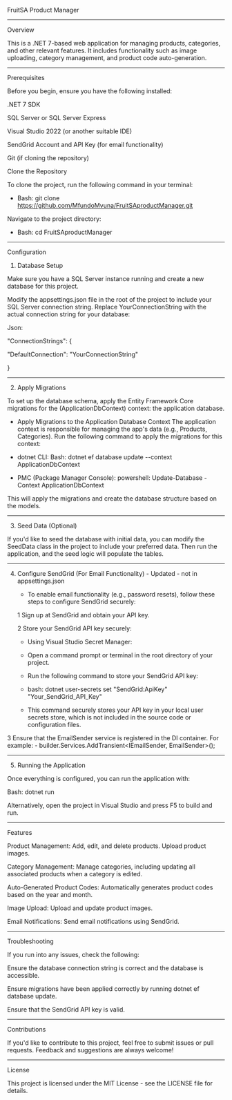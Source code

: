  

FruitSA Product Manager 

-------------------------

Overview 

This is a .NET 7-based web application for managing products, categories, and other relevant features. It includes functionality such as image uploading, category management, and product code auto-generation. 

-------------------------

Prerequisites 

Before you begin, ensure you have the following installed: 

.NET 7 SDK 

SQL Server or SQL Server Express 

Visual Studio 2022 (or another suitable IDE) 

SendGrid Account and API Key (for email functionality) 

Git (if cloning the repository) 

Clone the Repository 

To clone the project, run the following command in your terminal: 

 - Bash: git clone https://github.com/MfundoMvuna/FruitSAproductManager.git 


Navigate to the project directory: 

 - Bash: cd FruitSAproductManager 

 -------------------------

Configuration 

1. Database Setup 

Make sure you have a SQL Server instance running and create a new database for this project. 

Modify the appsettings.json file in the root of the project to include your SQL Server connection string. Replace YourConnectionString with the actual connection string for your database: 

Json: 

"ConnectionStrings": { 

  "DefaultConnection": "YourConnectionString" 

} 

-------------------------

2. Apply Migrations 

To set up the database schema, apply the Entity Framework Core migrations for the (ApplicationDbContext) context: the application database.
 - Apply Migrations to the Application Database Context
The application context is responsible for managing the app's data (e.g., Products, Categories). Run the following command to apply the migrations for this context:

- dotnet CLI: Bash: dotnet ef database update --context ApplicationDbContext

- PMC (Package Manager Console): powershell: Update-Database -Context ApplicationDbContext

This will apply the migrations and create the database structure based on the models. 

-------------------------

3. Seed Data (Optional) 

If you'd like to seed the database with initial data, you can modify the SeedData class in the project to include your preferred data. Then run the application, and the seed logic will populate the tables. 

 -------------------------

4. Configure SendGrid (For Email Functionality)  - Updated - not in appsettings.json

    - To enable email functionality (e.g., password resets), follow these steps to configure SendGrid securely:

    1 Sign up at SendGrid and obtain your API key.

    2 Store your SendGrid API key securely:

    - Using Visual Studio Secret Manager:
     - Open a command prompt or terminal in the root directory of your project.

     - Run the following command to store your SendGrid API key:

     - bash: dotnet user-secrets set "SendGrid:ApiKey" "Your_SendGrid_API_Key"

     - This command securely stores your API key in your local user secrets store, which is not included in the source code or configuration files.

  3 Ensure that the EmailSender service is registered in the DI container. For example:
     - builder.Services.AddTransient<IEmailSender, EmailSender>();

-------------------------

5. Running the Application 

Once everything is configured, you can run the application with: 

Bash: dotnet run 
 

Alternatively, open the project in Visual Studio and press F5 to build and run. 

-------------------------

Features 

Product Management: Add, edit, and delete products. Upload product images. 

Category Management: Manage categories, including updating all associated products when a category is edited. 

Auto-Generated Product Codes: Automatically generates product codes based on the year and month. 

Image Upload: Upload and update product images. 

Email Notifications: Send email notifications using SendGrid. 

-------------------------

Troubleshooting 

If you run into any issues, check the following: 

Ensure the database connection string is correct and the database is accessible. 

Ensure migrations have been applied correctly by running dotnet ef database update. 

Ensure that the SendGrid API key is valid. 

-------------------------

Contributions 

If you'd like to contribute to this project, feel free to submit issues or pull requests. Feedback and suggestions are always welcome! 

-------------------------

License 

This project is licensed under the MIT License - see the LICENSE file for details. 

 
